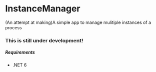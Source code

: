 # InstanceManager
(An attempt at making)A simple app to manage mulitiple instances of a process

### This is still under development!


##### Requirements
- .NET 6
